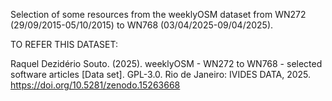 
Selection of some resources from the weeklyOSM dataset from WN272 (29/09/2015-05/10/2015) to WN768 (03/04/2025-09/04/2025).

TO REFER THIS DATASET:

Raquel Dezidério Souto. (2025). weeklyOSM - WN272 to WN768 - selected software articles [Data set]. GPL-3.0. Rio de Janeiro: IVIDES DATA, 2025. https://doi.org/10.5281/zenodo.15263668
